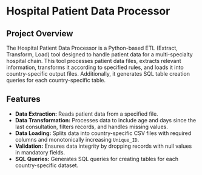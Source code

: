 # Hospital Patient Data Processor

## Project Overview
The Hospital Patient Data Processor is a Python-based ETL (Extract, Transform, Load) tool designed to handle patient data for a multi-specialty hospital chain. This tool processes patient data files, extracts relevant information, transforms it according to specified rules, and loads it into country-specific output files. Additionally, it generates SQL table creation queries for each country-specific table.

## Features
- **Data Extraction:** Reads patient data from a specified file.
- **Data Transformation:** Processes data to include age and days since the last consultation, filters records, and handles missing values.
- **Data Loading:** Splits data into country-specific CSV files with required columns and monotonically increasing `Unique_ID`.
- **Validation:** Ensures data integrity by dropping records with null values in mandatory fields.
- **SQL Queries:** Generates SQL queries for creating tables for each country-specific dataset.
